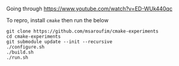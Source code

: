 Going through https://www.youtube.com/watch?v=ED-WUk440qc

To repro, install `cmake` then run the below

```
git clone https://github.com/msaroufim/cmake-experiments
cd cmake-experiments
git submodule update --init --recursive
./configure.sh
./build.sh
./run.sh
```
